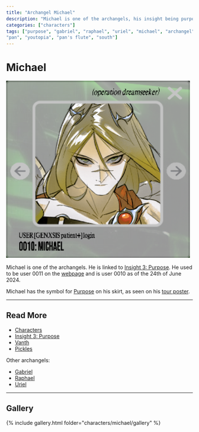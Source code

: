 ```yaml
---
title: "Archangel Michael"
description: "Michael is one of the archangels, his insight being purpose."
categories: ["characters"]
tags: ["purpose", "gabriel", "raphael", "uriel", "michael", "archangel", "selene's map", 
"pan", "youtopia", "pan's flute", "south"]
---
```

# Michael

![Avatar for Michael](https://raw.githubusercontent.com/bmth-arg-wiki/wiki-assets/main/characters/michael/10michael.png)

Michael is one of the archangels. He is linked to [Insight 3: Purpose](../lore/insight3-purpose). 
He used to be user 0011 on the [webpage](../webpage) and is user 0010 as of the 24th of June 2024.

Michael has the symbol for [Purpose](../lore/insight3-purpose) on his skirt, as seen on his 
[tour poster](#gallery).

***

## Read More

- [Characters](../characters)
- [Insight 3: Purpose](../lore/insight3-purpose)
- [Vanth](vanth)
- [Pickles](pickles)

Other archangels:

- [Gabriel](gabriel)
- [Raphael](raphael)
- [Uriel](uriel)

***

## Gallery

{% include gallery.html folder="characters/michael/gallery" %}

